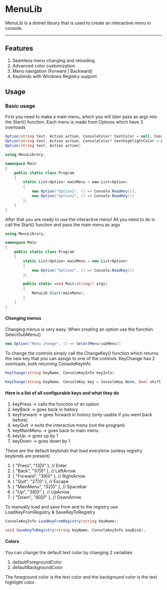 # MenuLib
MenuLib is a dotnet library that is used to create an interactive menu in console.

---
## Features
1. Seamless menu changing and reloading
2. Advanced color customization
3. Menu navigation (Forward | Backward)
4. Keybinds with Windows Registry support

## Usage

<h3>Basic usage</h3>

First you need to make a main menu, which you will later pass as args into the Start() function.
Each menu is made from Options which have 3 overloads
```C#
Option(string text, Action action, ConsoleColor? textColor = null, ConsoleColor? textHighlightColor = null)
Option(string text, Action action, ConsoleColor? textHighlightColor = null)
Option(string text, Action action)
```

```C#
using MenuLibrary;

namespace Main
{
    public static class Program
    {
        static List<Option> mainMenu = new List<Option>
        {
            new Option("Option1", () => Console.ReadKey()),
            new Option("Option2", () => Console.ReadKey())
        };
    }
}
```

After that you are ready to use the interactive menu!
All you need to do is call the Start() function and pass the main menu as args

```C#
using MenuLibrary;

namespace Main
{
    public static class Program
    {
        static List<Option> mainMenu = new List<Option>
        {
            new Option("Option1", () => Console.ReadKey())
        };

        public static void Main(string[] args)
        {
            MenuLib.Start(mainMenu);
        }
    }
}
```

<h4>Changing menus</h4>

Changing menus is very easy. When creating an option use the function SelectSubMenu()

```C#
new Option("Menu change", () => SelectMenu(subMenu))
```

To change the controls simply call the ChangeKey() function which returns the new key that you can assign to one of the controls.
KeyChange has 2 overloads, both returning ConsoleKeyInfo

```C#
KeyChange(string keyName, ConsoleKeyInfo keyInfo)

KeyChange(string keyName, ConsoleKey key = ConsoleKey.None, bool shift = false, bool alt = false, bool ctrl = false)
```

<h4> Here is a list of all configurable keys and what they do </h4>

1. keyPress -> calls the function of an option
2. keyBack -> goes back in history
3. keyForward -> goes forward in history (only usable if you went back before)
4. keyQuit -> exits the interactive menu (not the program)
5. keyMainMenu -> goes back to main menu
6. keyUp -> goes up by 1
7. keyDown -> goes down by 1

These are the default keybinds that load everytime (unless registry keybinds are present)
1. { "Press", "13|0" },        // Enter
2. { "Back", "37|0" },         // LeftArrow
3. { "Forward", "39|0" },      // RightArrow
4. { "Quit", "27|0" },         // Escape
5. { "MainMenu", "32|0" },     // Spacebar
6. { "Up", "38|0" },           // UpArrow
7. { "Down", "40|0" },          // DownArrow

To manually load and save from and to the registry use LoadKeyFromRegistry & SaveKeyToRegistry

```C#
ConsoleKeyInfo LoadKeyFromRegistry(string keyName);

void SaveKeyToRegistry(string keyName, ConsoleKeyInfo keyBind);
```

<h4> Colors </h4>

You can change the default text color by changing 2 variables
1. defaultForegroundColor
2. defaultBackgroundColor

The foreground color is the text color and the background color is the text highlight color.
